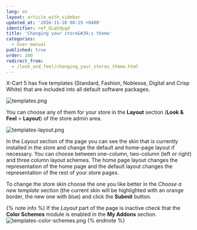 ```yaml
---
lang: en
layout: article_with_sidebar
updated_at: '2016-11-10 00:19 +0400'
identifier: ref_GLqVdpgd
title: 'Changing your store&#39;s theme'
categories:
  - User manual
published: true
order: 100
redirect_from:
  - /look_and_feel/changing_your_stores_theme.html
---
```

X-Cart 5 has five templates (Standard, Fashion, Noblesse, Digital and Crisp White) that are included into all default software packages.

   ![templates.png]({{site.baseurl}}/attachments/ref_GLqVdpgd/templates.png)

You can choose any of them for your store in the **Layout** section (**Look & Feel** > **Layout**) of the store admin area.

   ![templates-layout.png]({{site.baseurl}}/attachments/ref_GLqVdpgd/templates-layout.png)

In the _Layout_ section of the page you can see the skin that is currently installed in the store and change the default and home-page layout if necessary. You can choose between one-column, two-column (left or right) and three column layout schemes. The home page layout changes the representation of the home page and the default layout changes the representation of the rest of your store pages.

To change the store skin choose the one you like better in the _Choose a new template_ section (the current skin will be highlighted with an orange border, the new one with blue) and click the **Submit** button. 

{% note info %}
If the _Layout_ part of the page is inactive check that the **Color Schemes** module is enabled in the **My Addons** section.
    ![templates-color-schemes.png]({{site.baseurl}}/attachments/ref_GLqVdpgd/templates-color-schemes.png)
{% endnote %}
